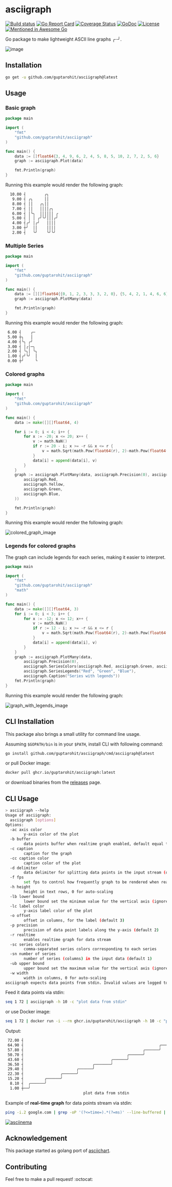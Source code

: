 # asciigraph

[![Build status][]][1] [![Go Report Card][]][2] [![Coverage Status][]][3] [![GoDoc][]][4] [![License][]][5] [![Mentioned in Awesome Go][]][6]

Go package to make lightweight ASCII line graphs ╭┈╯.

![image][]

## Installation
```bash
go get -u github.com/guptarohit/asciigraph@latest
```

## Usage

### Basic graph

```go
package main

import (
    "fmt"
    "github.com/guptarohit/asciigraph"
)

func main() {
    data := []float64{3, 4, 9, 6, 2, 4, 5, 8, 5, 10, 2, 7, 2, 5, 6}
    graph := asciigraph.Plot(data)

    fmt.Println(graph)
}
```

Running this example would render the following graph:
```bash
  10.00 ┤        ╭╮
   9.00 ┤ ╭╮     ││
   8.00 ┤ ││   ╭╮││
   7.00 ┤ ││   ││││╭╮
   6.00 ┤ │╰╮  ││││││ ╭
   5.00 ┤ │ │ ╭╯╰╯│││╭╯
   4.00 ┤╭╯ │╭╯   ││││
   3.00 ┼╯  ││    ││││
   2.00 ┤   ╰╯    ╰╯╰╯
```

### Multiple Series

```go
package main

import (
    "fmt"
    "github.com/guptarohit/asciigraph"
)

func main() {
	data := [][]float64{{0, 1, 2, 3, 3, 3, 2, 0}, {5, 4, 2, 1, 4, 6, 6}}
	graph := asciigraph.PlotMany(data)

	fmt.Println(graph)
}
```

Running this example would render the following graph:
```bash
 6.00 ┤    ╭─
 5.00 ┼╮   │
 4.00 ┤╰╮ ╭╯
 3.00 ┤ │╭│─╮
 2.00 ┤ ╰╮│ ╰╮
 1.00 ┤╭╯╰╯  │
 0.00 ┼╯     ╰
```

### Colored graphs

```go
package main

import (
    "fmt"
    "github.com/guptarohit/asciigraph"
)

func main() {
	data := make([][]float64, 4)

	for i := 0; i < 4; i++ {
		for x := -20; x <= 20; x++ {
			v := math.NaN()
			if r := 20 - i; x >= -r && x <= r {
				v = math.Sqrt(math.Pow(float64(r), 2)-math.Pow(float64(x), 2)) / 2
			}
			data[i] = append(data[i], v)
		}
	}
	graph := asciigraph.PlotMany(data, asciigraph.Precision(0), asciigraph.SeriesColors(
		asciigraph.Red,
		asciigraph.Yellow,
		asciigraph.Green,
		asciigraph.Blue,
	))

	fmt.Println(graph)
}
```

Running this example would render the following graph:

![colored_graph_image][]

### Legends for colored graphs

The graph can include legends for each series, making it easier to interpret.

```go
package main

import (
	"fmt"
	"github.com/guptarohit/asciigraph"
	"math"
)

func main() {
	data := make([][]float64, 3)
	for i := 0; i < 3; i++ {
		for x := -12; x <= 12; x++ {
			v := math.NaN()
			if r := 12 - i; x >= -r && x <= r {
				v = math.Sqrt(math.Pow(float64(r), 2)-math.Pow(float64(x), 2)) / 2
			}
			data[i] = append(data[i], v)
		}
	}
	graph := asciigraph.PlotMany(data,
		asciigraph.Precision(0),
		asciigraph.SeriesColors(asciigraph.Red, asciigraph.Green, asciigraph.Blue),
		asciigraph.SeriesLegends("Red", "Green", "Blue"),
		asciigraph.Caption("Series with legends"))
	fmt.Println(graph)
}
```
Running this example would render the following graph:

![graph_with_legends_image][]


## CLI Installation

This package also brings a small utility for command line usage.

Assuming `$GOPATH/bin` is in your `$PATH`, install CLI with following command:
```bash
go install github.com/guptarohit/asciigraph/cmd/asciigraph@latest
```

or pull Docker image:
```bash
docker pull ghcr.io/guptarohit/asciigraph:latest
```

or download binaries from the [releases][] page.


## CLI Usage

```bash                                                                                                                ✘ 0|125  16:19:23
> asciigraph --help
Usage of asciigraph:
  asciigraph [options]
Options:
  -ac axis color
    	y-axis color of the plot
  -b buffer
    	data points buffer when realtime graph enabled, default equal to `width`
  -c caption
    	caption for the graph
  -cc caption color
    	caption color of the plot
  -d delimiter
    	data delimiter for splitting data points in the input stream (default ",")
  -f fps
    	set fps to control how frequently graph to be rendered when realtime graph enabled (default 24)
  -h height
    	height in text rows, 0 for auto-scaling
  -lb lower bound
    	lower bound set the minimum value for the vertical axis (ignored if series contains lower values) (default +Inf)
  -lc label color
    	y-axis label color of the plot
  -o offset
    	offset in columns, for the label (default 3)
  -p precision
    	precision of data point labels along the y-axis (default 2)
  -r realtime
    	enables realtime graph for data stream
  -sc series colors
    	comma-separated series colors corresponding to each series
  -sn number of series
    	number of series (columns) in the input data (default 1)
  -ub upper bound
    	upper bound set the maximum value for the vertical axis (ignored if series contains larger values) (default -Inf)
  -w width
    	width in columns, 0 for auto-scaling
asciigraph expects data points from stdin. Invalid values are logged to stderr.
```


Feed it data points via stdin:
```bash
seq 1 72 | asciigraph -h 10 -c "plot data from stdin"
```

or use Docker image:
```bash
seq 1 72 | docker run -i --rm ghcr.io/guptarohit/asciigraph -h 10 -c "plot data from stdin"
```

Output:

```bash
 72.00 ┤                                                                  ╭────
 64.90 ┤                                                           ╭──────╯
 57.80 ┤                                                    ╭──────╯
 50.70 ┤                                             ╭──────╯
 43.60 ┤                                      ╭──────╯
 36.50 ┤                              ╭───────╯
 29.40 ┤                       ╭──────╯
 22.30 ┤                ╭──────╯
 15.20 ┤         ╭──────╯
  8.10 ┤  ╭──────╯
  1.00 ┼──╯
                                  plot data from stdin
```

Example of **real-time graph** for data points stream via stdin:
```bash
ping -i.2 google.com | grep -oP '(?<=time=).*(?=ms)' --line-buffered | asciigraph -r -h 10 -w 40 -c "realtime plot data (google ping in ms) from stdin"
```
[![asciinema][]][7]


## Acknowledgement

This package started as golang port of [asciichart][].


## Contributing

Feel free to make a pull request! :octocat:


[Build status]: https://github.com/guptarohit/asciigraph/actions/workflows/test.yml/badge.svg
[1]: https://github.com/guptarohit/asciigraph/actions/workflows/test.yml
[Go Report Card]: https://goreportcard.com/badge/github.com/guptarohit/asciigraph
[2]: https://goreportcard.com/report/github.com/guptarohit/asciigraph
[Coverage Status]: https://coveralls.io/repos/github/guptarohit/asciigraph/badge.svg?branch=master
[3]: https://coveralls.io/github/guptarohit/asciigraph?branch=master
[GoDoc]: https://godoc.org/github.com/guptarohit/asciigraph?status.svg
[4]: https://godoc.org/github.com/guptarohit/asciigraph
[License]: https://img.shields.io/badge/licence-BSD-blue.svg
[5]: https://github.com/guptarohit/asciigraph/blob/master/LICENSE
[Mentioned in Awesome Go]: https://awesome.re/mentioned-badge-flat.svg
[6]: https://github.com/avelino/awesome-go#advanced-console-uis
[image]: https://user-images.githubusercontent.com/7895001/41509956-b1b2b3d0-7279-11e8-9d19-d7dea17d5e44.png
[colored_graph_image]: https://user-images.githubusercontent.com/7895001/166443444-40ad8113-2c0f-46d7-9c75-1cf08435ce15.png
[releases]: https://github.com/guptarohit/asciigraph/releases
[asciichart]: https://github.com/kroitor/asciichart
[asciinema]: https://asciinema.org/a/382383.svg
[7]: https://asciinema.org/a/382383
[graph_with_legends_image]: https://github.com/guptarohit/asciigraph/assets/7895001/4066ee95-55ca-42a4-8a03-e73ce20df5d3
